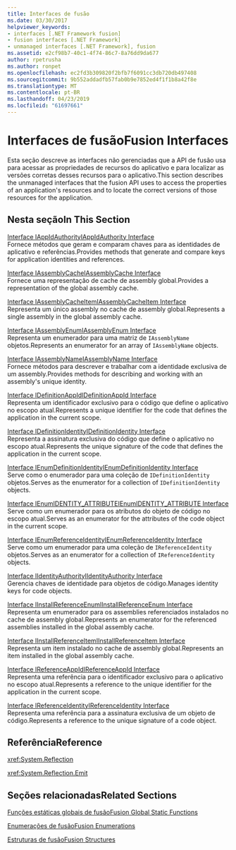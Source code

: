 ```yaml
---
title: Interfaces de fusão
ms.date: 03/30/2017
helpviewer_keywords:
- interfaces [.NET Framework fusion]
- fusion interfaces [.NET Framework]
- unmanaged interfaces [.NET Framework], fusion
ms.assetid: e2cf98b7-40c1-4f74-86c7-8a76dd9da677
author: rpetrusha
ms.author: ronpet
ms.openlocfilehash: ec2fd3b309820f2bfb7f6091cc3db720db497408
ms.sourcegitcommit: 9b552addadfb57fab0b9e7852ed4f1f1b8a42f8e
ms.translationtype: MT
ms.contentlocale: pt-BR
ms.lasthandoff: 04/23/2019
ms.locfileid: "61697661"
---
```

# <a name="fusion-interfaces"></a><span data-ttu-id="d93c8-102">Interfaces de fusão</span><span class="sxs-lookup"><span data-stu-id="d93c8-102">Fusion Interfaces</span></span>
<span data-ttu-id="d93c8-103">Esta seção descreve as interfaces não gerenciadas que a API de fusão usa para acessar as propriedades de recursos do aplicativo e para localizar as versões corretas desses recursos para o aplicativo.</span><span class="sxs-lookup"><span data-stu-id="d93c8-103">This section describes the unmanaged interfaces that the fusion API uses to access the properties of an application's resources and to locate the correct versions of those resources for the application.</span></span>  
  
## <a name="in-this-section"></a><span data-ttu-id="d93c8-104">Nesta seção</span><span class="sxs-lookup"><span data-stu-id="d93c8-104">In This Section</span></span>  
 [<span data-ttu-id="d93c8-105">Interface IAppIdAuthority</span><span class="sxs-lookup"><span data-stu-id="d93c8-105">IAppIdAuthority Interface</span></span>](../../../../docs/framework/unmanaged-api/fusion/iappidauthority-interface.md)  
 <span data-ttu-id="d93c8-106">Fornece métodos que geram e comparam chaves para as identidades de aplicativo e referências.</span><span class="sxs-lookup"><span data-stu-id="d93c8-106">Provides methods that generate and compare keys for application identities and references.</span></span>  
  
 [<span data-ttu-id="d93c8-107">Interface IAssemblyCache</span><span class="sxs-lookup"><span data-stu-id="d93c8-107">IAssemblyCache Interface</span></span>](../../../../docs/framework/unmanaged-api/fusion/iassemblycache-interface.md)  
 <span data-ttu-id="d93c8-108">Fornece uma representação de cache de assembly global.</span><span class="sxs-lookup"><span data-stu-id="d93c8-108">Provides a representation of the global assembly cache.</span></span>  
  
 [<span data-ttu-id="d93c8-109">Interface IAssemblyCacheItem</span><span class="sxs-lookup"><span data-stu-id="d93c8-109">IAssemblyCacheItem Interface</span></span>](../../../../docs/framework/unmanaged-api/fusion/iassemblycacheitem-interface.md)  
 <span data-ttu-id="d93c8-110">Representa um único assembly no cache de assembly global.</span><span class="sxs-lookup"><span data-stu-id="d93c8-110">Represents a single assembly in the global assembly cache.</span></span>  
  
 [<span data-ttu-id="d93c8-111">Interface IAssemblyEnum</span><span class="sxs-lookup"><span data-stu-id="d93c8-111">IAssemblyEnum Interface</span></span>](../../../../docs/framework/unmanaged-api/fusion/iassemblyenum-interface.md)  
 <span data-ttu-id="d93c8-112">Representa um enumerador para uma matriz de `IAssemblyName` objetos.</span><span class="sxs-lookup"><span data-stu-id="d93c8-112">Represents an enumerator for an array of `IAssemblyName` objects.</span></span>  
  
 [<span data-ttu-id="d93c8-113">Interface IAssemblyName</span><span class="sxs-lookup"><span data-stu-id="d93c8-113">IAssemblyName Interface</span></span>](../../../../docs/framework/unmanaged-api/fusion/iassemblyname-interface.md)  
 <span data-ttu-id="d93c8-114">Fornece métodos para descrever e trabalhar com a identidade exclusiva de um assembly.</span><span class="sxs-lookup"><span data-stu-id="d93c8-114">Provides methods for describing and working with an assembly's unique identity.</span></span>  
  
 [<span data-ttu-id="d93c8-115">Interface IDefinitionAppId</span><span class="sxs-lookup"><span data-stu-id="d93c8-115">IDefinitionAppId Interface</span></span>](../../../../docs/framework/unmanaged-api/fusion/idefinitionappid-interface.md)  
 <span data-ttu-id="d93c8-116">Representa um identificador exclusivo para o código que define o aplicativo no escopo atual.</span><span class="sxs-lookup"><span data-stu-id="d93c8-116">Represents a unique identifier for the code that defines the application in the current scope.</span></span>  
  
 [<span data-ttu-id="d93c8-117">Interface IDefinitionIdentity</span><span class="sxs-lookup"><span data-stu-id="d93c8-117">IDefinitionIdentity Interface</span></span>](../../../../docs/framework/unmanaged-api/fusion/idefinitionidentity-interface.md)  
 <span data-ttu-id="d93c8-118">Representa a assinatura exclusiva do código que define o aplicativo no escopo atual.</span><span class="sxs-lookup"><span data-stu-id="d93c8-118">Represents the unique signature of the code that defines the application in the current scope.</span></span>  
  
 [<span data-ttu-id="d93c8-119">Interface IEnumDefinitionIdentity</span><span class="sxs-lookup"><span data-stu-id="d93c8-119">IEnumDefinitionIdentity Interface</span></span>](../../../../docs/framework/unmanaged-api/fusion/ienumdefinitionidentity-interface.md)  
 <span data-ttu-id="d93c8-120">Serve como o enumerador para uma coleção de `IDefinitionIdentity` objetos.</span><span class="sxs-lookup"><span data-stu-id="d93c8-120">Serves as the enumerator for a collection of `IDefinitionIdentity` objects.</span></span>  
  
 [<span data-ttu-id="d93c8-121">Interface IEnumIDENTITY_ATTRIBUTE</span><span class="sxs-lookup"><span data-stu-id="d93c8-121">IEnumIDENTITY_ATTRIBUTE Interface</span></span>](../../../../docs/framework/unmanaged-api/fusion/ienumidentity-attribute-interface.md)  
 <span data-ttu-id="d93c8-122">Serve como um enumerador para os atributos do objeto de código no escopo atual.</span><span class="sxs-lookup"><span data-stu-id="d93c8-122">Serves as an enumerator for the attributes of the code object in the current scope.</span></span>  
  
 [<span data-ttu-id="d93c8-123">Interface IEnumReferenceIdentity</span><span class="sxs-lookup"><span data-stu-id="d93c8-123">IEnumReferenceIdentity Interface</span></span>](../../../../docs/framework/unmanaged-api/fusion/ienumreferenceidentity-interface.md)  
 <span data-ttu-id="d93c8-124">Serve como um enumerador para uma coleção de `IReferenceIdentity` objetos.</span><span class="sxs-lookup"><span data-stu-id="d93c8-124">Serves as an enumerator for a collection of `IReferenceIdentity` objects.</span></span>  
  
 [<span data-ttu-id="d93c8-125">Interface IIdentityAuthority</span><span class="sxs-lookup"><span data-stu-id="d93c8-125">IIdentityAuthority Interface</span></span>](../../../../docs/framework/unmanaged-api/fusion/iidentityauthority-interface.md)  
 <span data-ttu-id="d93c8-126">Gerencia chaves de identidade para objetos de código.</span><span class="sxs-lookup"><span data-stu-id="d93c8-126">Manages identity keys for code objects.</span></span>  
  
 [<span data-ttu-id="d93c8-127">Interface IInstallReferenceEnum</span><span class="sxs-lookup"><span data-stu-id="d93c8-127">IInstallReferenceEnum Interface</span></span>](../../../../docs/framework/unmanaged-api/fusion/iinstallreferenceenum-interface.md)  
 <span data-ttu-id="d93c8-128">Representa um enumerador para os assemblies referenciados instalados no cache de assembly global.</span><span class="sxs-lookup"><span data-stu-id="d93c8-128">Represents an enumerator for the referenced assemblies installed in the global assembly cache.</span></span>  
  
 [<span data-ttu-id="d93c8-129">Interface IInstallReferenceItem</span><span class="sxs-lookup"><span data-stu-id="d93c8-129">IInstallReferenceItem Interface</span></span>](../../../../docs/framework/unmanaged-api/fusion/iinstallreferenceitem-interface.md)  
 <span data-ttu-id="d93c8-130">Representa um item instalado no cache de assembly global.</span><span class="sxs-lookup"><span data-stu-id="d93c8-130">Represents an item installed in the global assembly cache.</span></span>  
  
 [<span data-ttu-id="d93c8-131">Interface IReferenceAppId</span><span class="sxs-lookup"><span data-stu-id="d93c8-131">IReferenceAppId Interface</span></span>](../../../../docs/framework/unmanaged-api/fusion/ireferenceappid-interface.md)  
 <span data-ttu-id="d93c8-132">Representa uma referência para o identificador exclusivo para o aplicativo no escopo atual.</span><span class="sxs-lookup"><span data-stu-id="d93c8-132">Represents a reference to the unique identifier for the application in the current scope.</span></span>  
  
 [<span data-ttu-id="d93c8-133">Interface IReferenceIdentity</span><span class="sxs-lookup"><span data-stu-id="d93c8-133">IReferenceIdentity Interface</span></span>](../../../../docs/framework/unmanaged-api/fusion/ireferenceidentity-interface.md)  
 <span data-ttu-id="d93c8-134">Representa uma referência para a assinatura exclusiva de um objeto de código.</span><span class="sxs-lookup"><span data-stu-id="d93c8-134">Represents a reference to the unique signature of a code object.</span></span>  
  
## <a name="reference"></a><span data-ttu-id="d93c8-135">Referência</span><span class="sxs-lookup"><span data-stu-id="d93c8-135">Reference</span></span>  
 <xref:System.Reflection>  
  
 <xref:System.Reflection.Emit>  
  
## <a name="related-sections"></a><span data-ttu-id="d93c8-136">Seções relacionadas</span><span class="sxs-lookup"><span data-stu-id="d93c8-136">Related Sections</span></span>  
 [<span data-ttu-id="d93c8-137">Funções estáticas globais de fusão</span><span class="sxs-lookup"><span data-stu-id="d93c8-137">Fusion Global Static Functions</span></span>](../../../../docs/framework/unmanaged-api/fusion/fusion-global-static-functions.md)  
  
 [<span data-ttu-id="d93c8-138">Enumerações de fusão</span><span class="sxs-lookup"><span data-stu-id="d93c8-138">Fusion Enumerations</span></span>](../../../../docs/framework/unmanaged-api/fusion/fusion-enumerations.md)  
  
 [<span data-ttu-id="d93c8-139">Estruturas de fusão</span><span class="sxs-lookup"><span data-stu-id="d93c8-139">Fusion Structures</span></span>](../../../../docs/framework/unmanaged-api/fusion/fusion-structures.md)

